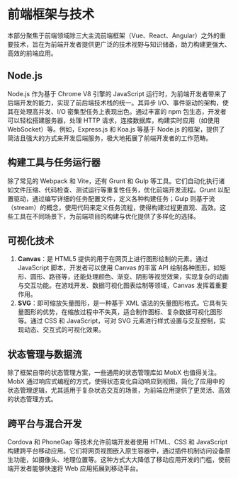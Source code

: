 # 前端框架与技术

本部分聚焦于前端领域除三大主流前端框架（Vue、React、Angular）之外的重要技术，旨在为前端开发者提供更广泛的技术视野与知识储备，助力构建更强大、高效的前端应用。

## Node.js

Node.js 作为基于 Chrome V8 引擎的 JavaScript 运行时，为前端开发者带来了后端开发的能力，实现了前后端技术栈的统一。其异步 I/O、事件驱动的架构，使其在处理高并发、I/O 密集型任务上表现出色。通过丰富的 npm 包生态，开发者可以轻松搭建服务器，处理 HTTP 请求，连接数据库，构建实时应用（如使用 WebSocket）等。例如，Express.js 和 Koa.js 等基于 Node.js 的框架，提供了简洁且强大的方式来开发后端服务，极大地拓展了前端开发者的工作范畴。

## 构建工具与任务运行器

除了常见的 Webpack 和 Vite，还有 Grunt 和 Gulp 等工具。它们自动化执行诸如文件压缩、代码检查、测试运行等重复性任务，优化前端开发流程。Grunt 以配置驱动，通过编写详细的任务配置文件，定义各种构建任务；Gulp 则基于流（stream）的概念，使用代码来定义任务流程，使得构建过程更直观、高效。这些工具在不同场景下，为前端项目的构建与优化提供了多样化的选择。

## 可视化技术

1. **Canvas**：是 HTML5 提供的用于在网页上进行图形绘制的元素。通过 JavaScript 脚本，开发者可以使用 Canvas 的丰富 API 绘制各种图形，如矩形、圆形、路径等，还能处理颜色、渐变、阴影等视觉效果，实现复杂的动画与交互功能。在游戏开发、数据可视化图表绘制等领域，Canvas 发挥着重要作用。
2. **SVG**：即可缩放矢量图形，是一种基于 XML 语法的矢量图形格式。它具有矢量图形的优势，在缩放过程中不失真，适合制作图标、复杂数据可视化图形等。通过 CSS 和 JavaScript，可对 SVG 元素进行样式设置与交互控制，实现动态、交互式的可视化效果。

## 状态管理与数据流

除了框架自带的状态管理方案，一些通用的状态管理库如 MobX 也值得关注。MobX 通过响应式编程的方式，使得状态变化自动响应到视图，简化了应用中的状态管理逻辑，尤其适用于复杂状态交互的场景，为前端应用提供了更灵活、高效的状态管理方式。

## 跨平台与混合开发

Cordova 和 PhoneGap 等技术允许前端开发者使用 HTML、CSS 和 JavaScript 构建跨平台移动应用。它们将网页视图嵌入原生容器中，通过插件机制访问设备原生功能，如摄像头、地理位置等。这种方式大大降低了移动应用开发的门槛，使前端开发者能够快速将 Web 应用拓展到移动平台。
